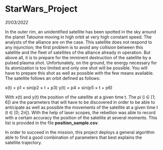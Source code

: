 # StarWars_Project
*31/03/2022*

In the outer rim, an unidentified satellite has been spotted in the sky around the planet Tatouine moving in high orbit at very high constant speed. The analysts of the alliance are on the case. This satellite does not respond to any injunction; the first problem is to avoid any collision between this satellite and the fleet of satellites of the alliance already in operation. But above all, it is to prepare for the imminent destruction of the satellite by a pulsed plasma shot. Unfortunately, on the ground, the energy necessary for its atomization is too limited and only one shot will be possible.
You will have to prepare this shot as well as possible with the few means available. The satellite follows an orbit defined as follows:

x(t) = p1 × sin(p2 × t + p3)
y(t) = p4 × sin(p5 × t + p6)

With x(t) and y(t) the position of the satellite at a given time t. The pi (i ∈ [1; 6]) are the parameters that will have to be discovered in order to be able to anticipate as well as possible the movements of the satellite at a given time t (t ∈ [0; 2π]).
With the help of laser scopes, the rebellion was able to record with a certain accuracy the position of the satellite at several moments. This list is provided in the file **position_sample.csv**.

In order to succeed in the mission, this project deploys a general algorithm able to find a good combination of parameters that best explains the satellite trajectory.
